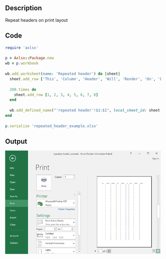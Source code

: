 ## Description

Repeat headers on print layout

## Code

```ruby
require 'axlsx'

p = Axlsx::Package.new
wb = p.workbook

wb.add_worksheet(name: 'Repeated header') do |sheet|
  sheet.add_row ['This', 'Column', 'Header', 'Will', 'Render', 'On', 'Every', 'Printed', 'Sheet']

  200.times do
    sheet.add_row [1, 2, 3, 4, 5, 6, 7, 8]
  end

  wb.add_defined_name("'repeated header'!$1:$1", local_sheet_id: sheet.index, name: '_xlnm.Print_Titles')
end

p.serialize 'repeated_header_example.xlsx'
```

## Output

![Output](images/repeated_header_example.png "Output")
